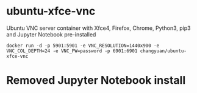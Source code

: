 # ubuntu-xfce-vnc
Ubuntu VNC server container with Xfce4, Firefox, Chrome, Python3, pip3 and Jupyter Notebook pre-installed

 `docker run -d -p 5901:5901 -e VNC_RESOLUTION=1440x900 -e VNC_COL_DEPTH=24 -e VNC_PW=password -p 6901:6901 changyuan/ubuntu-xfce-vnc`
 
# Removed Jupyter Notebook install
